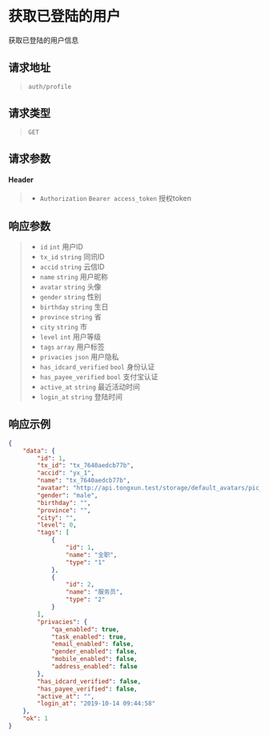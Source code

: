 # 获取已登陆的用户

获取已登陆的用户信息

## 请求地址

> `auth/profile`

## 请求类型

> `GET`

## 请求参数

#### Header

> - `Authorization` `Bearer access_token` 授权token

## 响应参数

> - `id` `int` 用户ID
> - `tx_id` `string` 同讯ID
> - `accid` `string` 云信ID
> - `name` `string` 用户昵称
> - `avatar` `string` 头像
> - `gender` `string` 性别
> - `birthday` `string` 生日
> - `province` `string` 省
> - `city` `string` 市
> - `level` `int` 用户等级
> - `tags` `array` 用户标签
> - `privacies` `json` 用户隐私
> - `has_idcard_verified` `bool` 身份认证
> - `has_payee_verified` `bool` 支付宝认证
> - `active_at` `string` 最近活动时间
> - `login_at` `string` 登陆时间

## 响应示例

```json
{
    "data": {
        "id": 1,
        "tx_id": "tx_7640aedcb77b",
        "accid": "yx_1",
        "name": "tx_7640aedcb77b",
        "avatar": "http://api.tongxun.test/storage/default_avatars/pic_020.jpg",
        "gender": "male",
        "birthday": "",
        "province": "",
        "city": "",
        "level": 0,
        "tags": [
            {
                "id": 1,
                "name": "全职",
                "type": "1"
            },
            {
                "id": 2,
                "name": "服务员",
                "type": "2"
            }
        ],
        "privacies": {
            "qa_enabled": true,
            "task_enabled": true,
            "email_enabled": false,
            "gender_enabled": false,
            "mobile_enabled": false,
            "address_enabled": false
        },
        "has_idcard_verified": false,
        "has_payee_verified": false,
        "active_at": "",
        "login_at": "2019-10-14 09:44:58"
    },
    "ok": 1
}
```